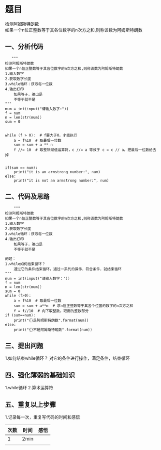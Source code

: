# 题目
检测阿姆斯特朗数  
如果一个n位正整数等于其各位数字的n次方之和,则称该数为阿姆斯特朗数  
## 一、分析代码
       """
    检测阿姆斯特朗数
    如果一个n位正整数等于其各位数字的n次方之和,则称该数为阿姆斯特朗数
    1.输入数字
    2.获取数字长度
    3.while循环：获取每一位数
    4.输出打印
        如果等于，输出是
        不等于就不是
    """
    num = int(input("请输入数字:"))
    f = num
    n = len(str(num))
    sum = 0
    
    
    while (f > 0):  # f要大于0，才能执行
        a = f%10  # 取最后一位数
        sum = sum + a ** n
        f //= 10  # 取整除赋值运算符，c //= a 等效于 c = c // a。把最后一位数给去掉
    
    
    if(sum == num):
        print("it is an armstrong number:", num)
    else:
        print("it is not an armstrong number:", num)
## 二、代码及思路
        """
    检测阿姆斯特朗数
    如果一个n位正整数等于其各位数字的n次方之和,则称该数为阿姆斯特朗数
    1.输入数字
    2.获取数字长度
    3.while循环：获取每一位数
    4.输出打印
        如果等于，输出是
        不等于就不是
    
    问题：
    1.while如何结束循环？
        通过它的条件结束循环，通过一系列的操作，符合条件，就结束循环
    """
    num = int(input("请输入数字："))
    f = num
    n = len(str(num))
    sum = 0
    while (f>0):
        a = f%10  # 取最后一位数
        sum = sum + a**n  # 求n位正整数等于其各个位置的数字的n次方之和
        f = f//10  # 向下取整数，取商的整数部分
    if (sum==num):
        print("{}是阿姆斯特朗数".format(num))
    else:
        print("{}不是阿姆斯特朗数".format(num))
## 三、提出问题
 1.如何结束while循环？
    对它的条件进行操作，满足条件，结束循环
 
## 四、强化薄弱的基础知识
 1.while循环
 2.算术运算符
 
## 五、重复以上步骤
 1.记录每一次，重复写代码的时间和感悟<br>
 
| 次数 | 时间 | 感悟 |
| :---          |     :---:      |          ---: |
|   1  |  2min    |     |
|       |        |       |

